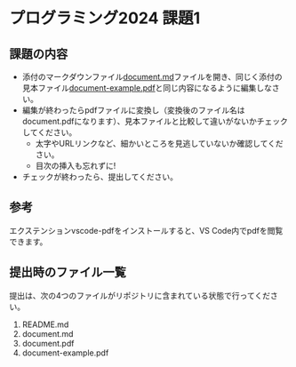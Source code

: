 # プログラミング2024 課題1

## 課題の内容

- 添付のマークダウンファイル[document.md](./document.md)ファイルを開き、同じく添付の見本ファイル[document-example.pdf](./document.pdf)と同じ内容になるように編集しなさい。
- 編集が終わったらpdfファイルに変換し（変換後のファイル名はdocument.pdfになります）、見本ファイルと比較して違いがないかチェックしてください。
  - 太字やURLリンクなど、細かいところを見逃していないか確認してください。
  - 目次の挿入も忘れずに!
- チェックが終わったら、提出してください。

## 参考

エクステンションvscode-pdfをインストールすると、VS Code内でpdfを閲覧できます。

## 提出時のファイル一覧

提出は、次の4つのファイルがリポジトリに含まれている状態で行ってください。

1. README.md
2. document.md
3. document.pdf
4. document-example.pdf
